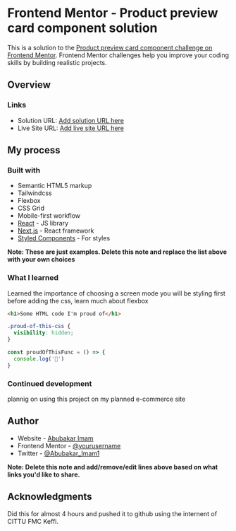 # Frontend Mentor - Product preview card component solution

This is a solution to the [Product preview card component challenge on Frontend Mentor](https://www.frontendmentor.io/challenges/product-preview-card-component-GO7UmttRfa). Frontend Mentor challenges help you improve your coding skills by building realistic projects. 

## Overview


### Links

- Solution URL: [Add solution URL here](https://your-solution-url.com)
- Live Site URL: [Add live site URL here](https://your-live-site-url.com)

## My process

### Built with

- Semantic HTML5 markup
- Tailwindcss
- Flexbox
- CSS Grid
- Mobile-first workflow
- [React](https://reactjs.org/) - JS library
- [Next.js](https://nextjs.org/) - React framework
- [Styled Components](https://styled-components.com/) - For styles

**Note: These are just examples. Delete this note and replace the list above with your own choices**

### What I learned
Learned the importance of choosing a screen mode you will be styling first before adding the css,
learn much about flexbox
```html
<h1>Some HTML code I'm proud of</h1>
```
```css
.proud-of-this-css {
  visibility: hidden;
}
```
```js
const proudOfThisFunc = () => {
  console.log('🎉')
}
```

### Continued development

plannig on using this project on my planned e-commerce site

## Author

- Website - [Abubakar Imam](https://www.abubakarimam.github.io)
- Frontend Mentor - [@yourusername](https://www.frontendmentor.io/abubakarimam/)
- Twitter - [@Abubakar_Imam1](https://www.twitter.com/Abubakar_Imam1)

**Note: Delete this note and add/remove/edit lines above based on what links you'd like to share.**

## Acknowledgments

Did this for almost 4 hours and pushed it to github using the internent of CITTU FMC Keffi. 
